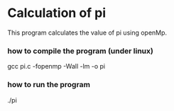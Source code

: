 # Calculation of pi
This program calculates the value of pi using openMp.

### how to compile the program (under linux)
  gcc pi.c -fopenmp -Wall -lm -o pi  
 
### how to run the program
   ./pi
